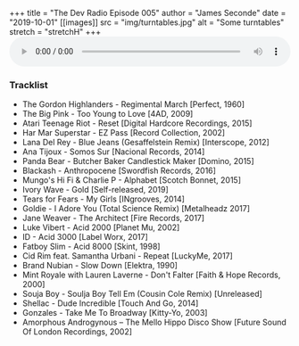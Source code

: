 +++
title = "The Dev Radio Episode 005"
author = "James Seconde"
date = "2019-10-01"
[[images]]
  src = "img/turntables.jpg"
  alt = "Some turntables"
  stretch = "stretchH"
+++
<AUDIO
    style="width:100%;"
    controls
    src="https://devtheatre.s3-eu-west-1.amazonaws.com/The+Dev+Radio+005.mp3">
    Your browser does not support the
    <code>audio</code> element.
</AUDIO>

### Tracklist

* The Gordon Highlanders - Regimental March [Perfect, 1960]
* The Big Pink - Too Young to Love [4AD, 2009]
* Atari Teenage Riot - Reset [Digital Hardcore Recordings, 2015]
* Har Mar Superstar - EZ Pass [Record Collection, 2002]
* Lana Del Rey - Blue Jeans (Gesaffelstein Remix) [Interscope, 2012]
* Ana Tijoux - Somos Sur [Nacional Records, 2014]
* Panda Bear - Butcher Baker Candlestick Maker [Domino, 2015]
* Blackash - Anthropocene [Swordfish Records, 2016]
* Mungo's Hi Fi & Charlie P - Alphabet [Scotch Bonnet, 2015]
* Ivory Wave - Gold [Self-released, 2019]
* Tears for Fears - My Girls [INgrooves, 2014]
* Goldie - I Adore You (Total Science Remix) [Metalheadz 2017]
* Jane Weaver - The Architect [Fire Records, 2017]
* Luke Vibert - Acid 2000 [Planet Mu, 2002]
* ID - Acid 3000 [Label Worx, 2017]
* Fatboy Slim - Acid 8000 [Skint, 1998]
* Cid Rim feat. Samantha Urbani - Repeat [LuckyMe, 2017]
* Brand Nubian - Slow Down [Elektra, 1990]
* Mint Royale with Lauren Laverne - Don't Falter [Faith & Hope Records, 2000]
* Souja Boy - Soulja Boy Tell Em (Cousin Cole Remix) [Unreleased]
* Shellac - Dude Incredible [Touch And Go, 2014]
* Gonzales - Take Me To Broadway [Kitty-Yo, 2003]
* Amorphous Androgynous ‎– The Mello Hippo Disco Show [Future Sound Of London Recordings, 2002]